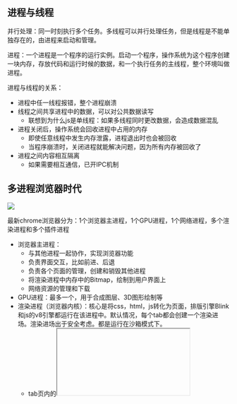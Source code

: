 ## 进程与线程

并行处理：同一时刻执行多个任务。多线程可以并行处理任务，但是线程是不能单独存在的，由进程来启动和管理。

进程：一个进程是一个程序的运行实例。启动一个程序，操作系统为这个程序创建一块内存，存放代码和运行时候的数据，和一个执行任务的主线程，整个环境叫做进程。

进程与线程的关系：
+ 进程中任一线程报错，整个进程崩溃
+ 线程之间共享进程中的数据，可以对公共数据读写
  + 联想到为什么js是单线程：如果多线程同时更改数据，会造成数据混乱
+ 进程关闭后，操作系统会回收进程中占用的内存
  + 即使任意线程中发生内存泄露，进程退出时也会被回收
  + 当程序崩溃时，关闭进程就能解决问题，因为所有内存被回收了
+ 进程之间内容相互隔离
  + 如果需要相互通信，已开IPC机制

## 多进程浏览器时代

<img src="https://pic2.zhimg.com/80/v2-a1d4c42b96218514ed6129a8cfe55bdd_1440w.webp">

最新chrome浏览器分为：1个浏览器主进程，1个GPU进程，1个网络进程，多个渲染进程和多个插件进程

+ 浏览器主进程：
  + 与其他进程一起协作，实现浏览器功能
  + 负责界面交互，比如前进、后退
  + 负责各个页面的管理，创建和销毁其他进程
  + 将渲染进程中内存中的Bitmap，绘制到用户界面上
  + 网络资源的管理和下载
+ GPU进程：最多一个，用于合成图层、3D图形绘制等
+ 渲染进程（浏览器内核）：核心是将css，html，js转化为页面，排版引擎Blink和js的v8引擎都运行在该进程中。默认情况，每个tab都会创建一个渲染进场。渲染进场出于安全考虑。都是运行在沙箱模式下。
  + tab页内的<iframe>也会占用独立的渲染进程，iframe标签可以在一个网页中嵌入另一个页面，而无需跳转网站。
  + 另外还包含GUI渲染线程，JS线程，
  + 事件触发线程（管理任务队列）：管理
  + 定时器触发线程：管理setTimeout，setInterval
  + 异步http请求线程：负责向服务器发送请求及接受响应
+ 插件进程：每个插件对应一个进程，所以插件崩溃不影响其他进程


#### 衍生问题 

1. 如今的多进程架构，我偶尔还会碰到一些由于单个页面卡死最终崩溃导致所有页面崩溃的情况，请问这是什么原因呢？

协议根域名端口号相同(same-site)情况下，会共享js执行环境，复用一个渲染进程。

2. 多进程浏览器架构对比单进程，是如何解决安全问题的？

安全沙箱相当于给进程上锁，里面的进程可以运行，但是不能在硬盘上写入任何操作，也不能在敏感位置读取任何数据。Chrome会把插件进程和渲染进程都放入安全沙箱，这样即使在渲染进程或者插件进程里面执行了恶意程序，恶意程序也无法突破沙箱去获取系统权限。
而浏览器主进程充当最高权限的进程不在沙箱之中。

